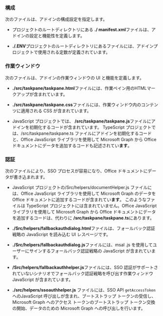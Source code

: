 ### <a name="configuration"></a>構成

次のファイルは、アドインの構成設定を指定します。

- プロジェクトのルートディレクトリにある **./ manifest.xml**ファイルは、アドインの設定と機能性を定義します。

- **./.ENV**プロジェクトのルートディレクトリにあるファイルには、アドインプロジェクトで使用される定数が定義されています。

### <a name="task-pane"></a>作業ウィンドウ 

次のファイルは、アドインの作業ウィンドウの UI と機能を定義します。

- **./src/taskpane/taskpane.html**ファイルには、作業ペイン用のHTMLマークアップが含まれています。

- **./src/taskpane/taskpane.css**ファイルには、作業ウィンドウ内のコンテンツに適用される CSS が含まれています。

- JavaScript プロジェクトでは、 **/src/taskpane/taskpane.js**ファイルにアドインを初期化するコードが含まれています。 TypeScript プロジェクトでは、/src/taskpane/taskpane.ts ファイルにアドインを初期化するコードと、Office JavaScript ライブラリを使用して Microsoft Graph から Office ドキュメントにデータを追加するコードも記述されてい**ます**。

### <a name="authentication"></a>認証

次のファイルにより、SSO プロセスが容易になり、Office ドキュメントにデータが書き込まれます。

- JavaScript プロジェクトの/Src/helpers/documentHelper.js ファイルには、Office JavaScript ライブラリを使用して Microsoft Graph のデータを Office ドキュメントに追加するコードが含まれてい**ます**。 このようなファイルは TypeScript プロジェクトには含まれていません。Office JavaScript ライブラリを使用して Microsoft Graph から Office ドキュメントにデータを追加するコードは、代わりに **/src/taskpane/taskpane.ts**にあります。

- **./Src/helpers/fallbackauthdialog.html**ファイルは、フォールバック認証戦略の JavaScript を読み込む UI レスページです。

- **./Src/helpers/fallbackauthdialog.js**ファイルには、msal .js を使用してユーザーにサインするフォールバック認証戦略の JavaScript が含まれています。

- **/Src/helpers/fallbackauthhelper.js**ファイルには、SSO 認証がサポートされていないシナリオでフォールバック認証戦略を呼び出す作業ウィンドウ JavaScript が含まれています。

- **./src/helpers/ssoauthhelper.js** ファイルには、SSO API `getAccessToken` へのJavaScript 呼び出しが含まれ、ブートストラップ トークンの受信し、Microsoft Graph へのアクセス トークンのブートストラップ トークン交換の開始、データのための Microsoft Graph への呼び出しを行います。